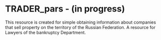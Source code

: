 # TRADER_pars - (in progress)
This resource is created for simple obtaining information about companies that sell property on the territory of the Russian Federation. 
A resource for Lawyers of the bankruptcy Department.
